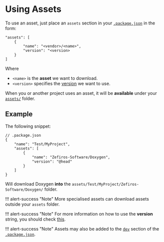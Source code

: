 # Using Assets
To use an asset, just place an `assets` section in your [`.package.json`](../packages/_package) in the form:

```
"assets": [
    {
        "name": "<vendor>/<name>",
        "version": "<version>
    }
]
```

Where  

* `<name>` is the **asset** we want to download.
* `<version>` specifies the [version](../packages/general/versions) we want to use.

When you or another project uses an asset, it will be **available** under
your [`assets/`](../basics/basics/#assets_folder) folder.

## Example
The following snippet:
```
// .package.json
{
    "name": "Test/MyProject",
    "assets": [
        {
            "name": "Zefiros-Software/Doxygen",
            "version": "@head"
        }
    ]
}
```
Will download Doxygen **into** the `assets/Test/MyProject/Zefiros-Software/Doxygen/` folder.

!!! alert-success "Note"
    More specialised assets can download assets outside your `assets` folder.

!!! alert-success "Note"
    For more information on how to use the **version** string, you should check [this](../packages/versions).

!!! alert-success "Note"
    Assets may also be added to the [`dev`](../packages/_package#dev) section of the [`.package.json`](../packages/.package).